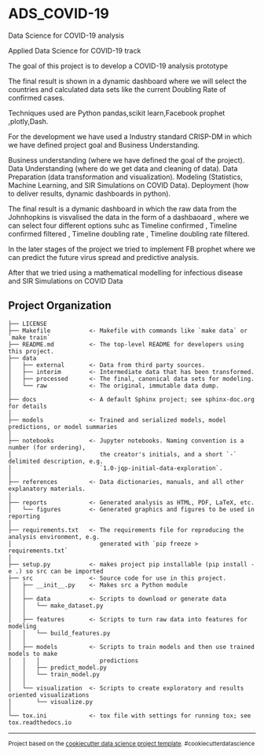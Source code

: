 ADS_COVID-19
==============================

Data Science for COVID-19 analysis


Applied Data Science for COVID-19 track

The goal of this project is to develop a COVID-19 analysis prototype

The final result is shown in a dynamic dashboard where we will select the countries and calculated data sets like the current Doubling Rate of confirmed cases.

Techniques used are Python pandas,scikit learn,Facebook prophet ,plotly,Dash.

For the development we have used a Industry standard CRISP-DM in which we have defined project goal and Business Understanding.

Business understanding (where we have defined the goal of the project). Data Understanding (where do we get data and cleaning of data). Data Preparation (data transformation and visualization). Modeling (Statistics, Machine Learning, and SIR Simulations on COVID Data). Deployment (how to deliver results, dynamic dashboards in python).

The final result is a dymanic dashboard in which the raw data from the Johnhopkins is visvalised the data in the form of a dashbaoard , where we can select four different options suhc as Timeline confirmed , Timeline confirmed filtered , Timeline doubling rate , Timeline doubling rate filtered.

In the later stages of the project we tried to implement FB prophet where we can predict the future virus spread and predictive analysis.

After that we tried using a mathematical modelling for infectious disease and SIR Simulations on COVID Data


Project Organization
------------

    ├── LICENSE
    ├── Makefile           <- Makefile with commands like `make data` or `make train`
    ├── README.md          <- The top-level README for developers using this project.
    ├── data
    │   ├── external       <- Data from third party sources.
    │   ├── interim        <- Intermediate data that has been transformed.
    │   ├── processed      <- The final, canonical data sets for modeling.
    │   └── raw            <- The original, immutable data dump.
    │
    ├── docs               <- A default Sphinx project; see sphinx-doc.org for details
    │
    ├── models             <- Trained and serialized models, model predictions, or model summaries
    │
    ├── notebooks          <- Jupyter notebooks. Naming convention is a number (for ordering),
    │                         the creator's initials, and a short `-` delimited description, e.g.
    │                         `1.0-jqp-initial-data-exploration`.
    │
    ├── references         <- Data dictionaries, manuals, and all other explanatory materials.
    │
    ├── reports            <- Generated analysis as HTML, PDF, LaTeX, etc.
    │   └── figures        <- Generated graphics and figures to be used in reporting
    │
    ├── requirements.txt   <- The requirements file for reproducing the analysis environment, e.g.
    │                         generated with `pip freeze > requirements.txt`
    │
    ├── setup.py           <- makes project pip installable (pip install -e .) so src can be imported
    ├── src                <- Source code for use in this project.
    │   ├── __init__.py    <- Makes src a Python module
    │   │
    │   ├── data           <- Scripts to download or generate data
    │   │   └── make_dataset.py
    │   │
    │   ├── features       <- Scripts to turn raw data into features for modeling
    │   │   └── build_features.py
    │   │
    │   ├── models         <- Scripts to train models and then use trained models to make
    │   │   │                 predictions
    │   │   ├── predict_model.py
    │   │   └── train_model.py
    │   │
    │   └── visualization  <- Scripts to create exploratory and results oriented visualizations
    │       └── visualize.py
    │
    └── tox.ini            <- tox file with settings for running tox; see tox.readthedocs.io


--------

<p><small>Project based on the <a target="_blank" href="https://drivendata.github.io/cookiecutter-data-science/">cookiecutter data science project template</a>. #cookiecutterdatascience</small></p>
